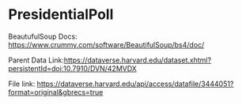 # PresidentialPoll


BeautufulSoup Docs: https://www.crummy.com/software/BeautifulSoup/bs4/doc/

Parent Data Link:https://dataverse.harvard.edu/dataset.xhtml?persistentId=doi:10.7910/DVN/42MVDX

File link: https://dataverse.harvard.edu/api/access/datafile/3444051?format=original&gbrecs=true


